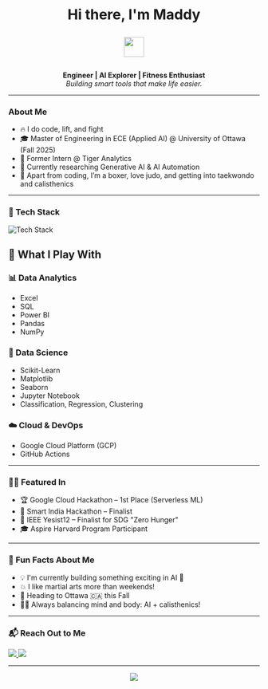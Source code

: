 <h1 align="center">Hi there, I'm Maddy <p align="center">
  <img src="https://media.giphy.com/media/hvRJCLFzcasrR4ia7z/giphy.gif" width="40"/>
</p></h1>



<p align="center">
  <b>Engineer | AI Explorer | Fitness Enthusiast</b><br>
  <i>Building smart tools that make life easier.</i>
</p>

---

###  About Me
- 🔥 I do code, lift, and fight
- 🎓 Master of Engineering in ECE (Applied AI) @ University of Ottawa (Fall 2025)
- 💼 Former Intern @ Tiger Analytics
- 🧩 Currently researching Generative AI & AI Automation
- 🥋 Apart from coding, I’m a boxer, love judo, and getting into taekwondo and calisthenics

---

### 🧠 Tech Stack

![Tech Stack](https://skillicons.dev/icons?i=python,pytorch,tensorflow,js,react,nodejs,mongodb,gcp,github,vscode,figma,mysql,excel,pandas,numpy,powerbi,tableau)

## 🚀 What I Play With

### 📊 Data Analytics
- Excel  
- SQL  
- Power BI  
- Pandas  
- NumPy  

### 🧠 Data Science
- Scikit-Learn  
- Matplotlib  
- Seaborn  
- Jupyter Notebook  
- Classification, Regression, Clustering


### ☁️ Cloud & DevOps
- Google Cloud Platform (GCP)  
- GitHub Actions  


---
### ✍🏻 Featured In

- 🏆 Google Cloud Hackathon – 1st Place (Serverless ML)
- 🌟 Smart India Hackathon –  Finalist
- 🧠 IEEE Yesist12 – Finalist for SDG "Zero Hunger"
- 🎓 Aspire Harvard Program Participant

---

### 🚀 Fun Facts About Me

- 💡 I'm currently building something exciting in AI 🤖
- 💥 I like martial arts more than weekends!
- 🛫 Heading to Ottawa 🇨🇦 this Fall
- 🧘‍♀️ Always balancing mind and body: AI + calisthenics!

---

### 📬 Reach Out to Me

<p align="left">
  <a href="mailto:madhumithasri333@gmail.com">
    <img src="https://img.shields.io/badge/Email-D14836?style=for-the-badge&logo=gmail&logoColor=white"/>
  </a>
  <a href="https://www.linkedin.com/in/madhumitha-sri-m-9b0111210/">
    <img src="https://img.shields.io/badge/LinkedIn-0A66C2?style=for-the-badge&logo=linkedin&logoColor=white"/>
  </a>
</p>

---

<p align="center">
  <img src="https://readme-typing-svg.herokuapp.com?font=Fira+Code&size=22&pause=1000&center=true&vCenter=true&width=500&lines=I'm+Maddy.;AI+Engineer+in+the+making.;Coding+%E2%9D%A4%EF%B8%8F+Boxing+%E2%9C%8A+Creativity+%F0%9F%92%A1;Exciting+AI+project+coming+soon+..." />
</p>
